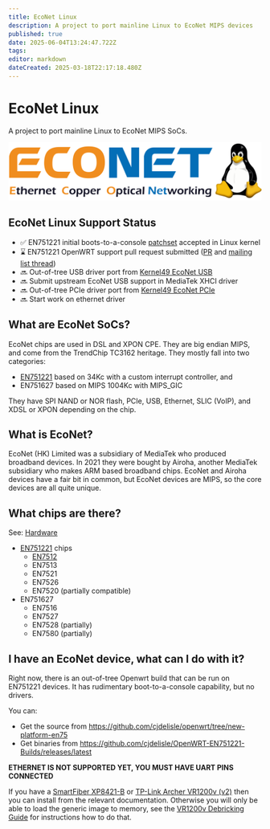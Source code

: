 ```yaml
---
title: EcoNet Linux
description: A project to port mainline Linux to EcoNet MIPS devices
published: true
date: 2025-06-04T13:24:47.722Z
tags: 
editor: markdown
dateCreated: 2025-03-18T22:17:18.480Z
---
```


# EcoNet Linux
A project to port mainline Linux to EcoNet MIPS SoCs.

![econet_linux_logo.png](/econet_linux_logo.png)

## EcoNet Linux Support Status
* :white_check_mark: EN751221 initial boots-to-a-console [patchset](https://patchwork.kernel.org/project/linux-mips/list/?series=960479&state=*) accepted in Linux kernel
* :hourglass: EN751221 OpenWRT support pull request submitted ([PR](https://github.com/openwrt/openwrt/pull/19021) and [mailing list thread](https://lists.openwrt.org/pipermail/openwrt-devel/2025-June/044052.html))
* :soon: Out-of-tree USB driver port from [Kernel49 EcoNet USB](https://github.com/keenetic/kernel-49/blob/master/arch/mips/tc3262/dev-xhci.c)
* :soon: Submit upstream EcoNet USB support in MediaTek XHCI driver
* :soon: Out-of-tree PCIe driver port from [Kernel49 EcoNet PCIe](https://github.com/keenetic/kernel-49/blob/master/arch/mips/tc3262/pci_en75xx.c)
* :soon: Start work on ethernet driver

## What are EcoNet SoCs?
EcoNet chips are used in DSL and XPON CPE. They are big endian MIPS, and come from the TrendChip TC3162 heritage. They mostly fall into two categories:
* [EN751221](/hardware/EN751221) based on 34Kc with a custom interrupt controller, and
* EN751627 based on MIPS 1004Kc with MIPS_GIC

They have SPI NAND or NOR flash, PCIe, USB, Ethernet, SLIC (VoIP), and XDSL or XPON depending on the chip.

## What is EcoNet?
EcoNet (HK) Limited was a subsidiary of MediaTek who produced broadband devices. In 2021 they were bought by Airoha, another MediaTek subsidiary who makes ARM based broadband chips. EcoNet and Airoha devices have a fair bit in common, but EcoNet devices are MIPS, so the core devices are all quite unique.

## What chips are there?
See: [Hardware](/hardware)
* [EN751221](/hardware/EN751221) chips
  * [EN7512](/hardware/EN751221/EN7512)
  * EN7513
  * EN7521
  * EN7526
  * EN7520 (partially compatible)
* EN751627
  * EN7516
  * EN7527
  * EN7528 (partially)
  * EN7580 (partially)

## I have an EcoNet device, what can I do with it?
Right now, there is an out-of-tree Openwrt build that can be run on EN751221 devices. It has rudimentary boot-to-a-console capability, but no drivers.

You can:

* Get the source from https://github.com/cjdelisle/openwrt/tree/new-platform-en75
* Get binaries from https://github.com/cjdelisle/OpenWRT-EN751221-Builds/releases/latest

**ETHERNET IS NOT SUPPORTED YET, YOU MUST HAVE UART PINS CONNECTED**

If you have a [SmartFiber XP8421-B](https://openwrt.org/inbox/toh/evaluation_boards/unbranded_boards/smartfiber_xp8421-b#installing_openwrt_from_the_bootloader_in_linux) or [TP-Link Archer VR1200v (v2)](https://openwrt.org/inbox/toh/tp-link/archer_vr1200v) then you can install from the relevant documentation. Otherwise you will only be able to load the generic image to memory, see the [VR1200v Debricking Guide](https://openwrt.org/inbox/toh/tp-link/archer_vr1200v#debricking) for instructions how to do that.

